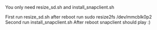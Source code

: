 You only need resize_sd.sh and install_snapclient.sh

First run resize_sd.sh after reboot run sudo resize2fs /dev/mmcblk0p2
Second run install_snapclient.sh
After reboot snapclient should play :)